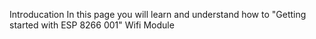 Introducation 
In this page you will learn and understand how to "Getting started with ESP 8266 001" Wifi Module
 
